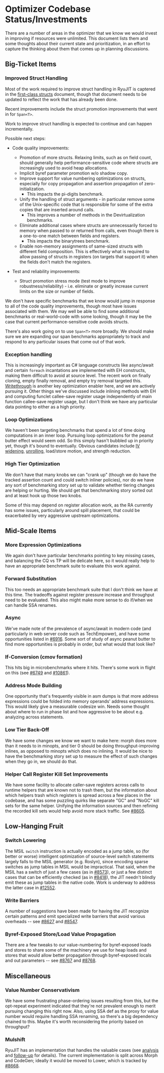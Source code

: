 Optimizer Codebase Status/Investments
=====================================

There are a number of areas in the optimizer that we know we would invest in
improving if resources were unlimited.  This document lists them and some
thoughts about their current state and prioritization, in an effort to capture
the thinking about them that comes up in planning discussions.


Big-Ticket Items
----------------

### Improved Struct Handling

Most of the work required to improve struct handling in RyuJIT is captered in the [first-class structs](first-class-structs.md)
document, though that document needs to be updated to reflect the work that has already been done.

Recent improvements include the struct promotion improvements that went in for `Span<T>`.

Work to improve struct handling is expected to continue and can happen incrementally.

Possible next steps:

 - Code quality improvements:
   - Promotion of more structs. Relaxing limits, such as on field count, should generally
     help performance-sensitive code where structs are increasingly used to avoid
     heap allocations.
   - Implicit byref parameter promotion w/o shadow copy.
   - Improve support for value numbering optimizations on structs, especially for copy propagation
     and assertion propagation of zero-initialization.
     - This impacts the pi-digits benchmark.
   - Unify the handling of struct arguments - in particular remove some of the Unix-specific code
     that is responsible for some of the extra copies that are inserted around calls.
     - This improves a number of methods in the Devirtualization benchmarks.
   - Eliminate additional cases where structs are unnecessarily forced to memory when passed to or
     returned from calls, even though there is a one-to-one match between fields and registers.
     - This impacts the binarytrees benchmark.
   - Enable non-memory assignments of same-sized structs with different field composition.
     This is effectively what is required to allow passing of structs in registers (on targets that
     support it) when the fields don't match the registers.

 - Test and reliability improvements:
   - Struct promotion stress mode (test mode to improve robustness/reliability) - i.e. eliminate
     or greatly increase current limits on the size or number of fields.


We don't have specific benchmarks that we know would jump in response to all of
the code quality improvements, though most have issues associated with them.
We may well be able to find some additional benchmarks or real-world-code with some looking,
though it may be the case that current performance-sensitive code avoids structs.

There's also work going on to use `Span<T>` more broadly.  We should
make sure we are expanding our span benchmarks appropriately to track and
respond to any particular issues that come out of that work.


### Exception handling

This is increasingly important as C# language constructs like async/await and
certain `foreach` incantations are implemented with EH constructs, making them
difficult to avoid at source level.  The recent work on finally cloning, empty
finally removal, and empty try removal targeted this.  [Writethrough](eh-writethru.md)
is another key optimization enabler here, and we are actively pursuing it.  Other
things we've discussed include inlining methods with EH and computing funclet
callee-save register usage independently of main function callee-save register
usage, but I don't think we have any particular data pointing to either as a
high priority.


### Loop Optimizations

We haven't been targeting benchmarks that spend a lot of time doing computations
in an inner loop.  Pursuing loop optimizations for the peanut butter effect
would seem odd.  So this simply hasn't bubbled up in priority yet, though it's
bound to eventually.  Obvious candidates include [IV widening](https://github.com/dotnet/runtime/issues/7312),
[unrolling](https://github.com/dotnet/runtime/issues/8107), load/store motion,
and strength reduction.


### High Tier Optimization

We don't have that many knobs we can "crank up" (though we do have the tracked
assertion count and could switch inliner policies), nor do we have any sort of
benchmarking story set up to validate whether tiering changes are helping or
hurting.  We should get that benchmarking story sorted out and at least hook
up those two knobs.

Some of this may depend on register allocation work, as the RA currently has
some issues, particularly around spill placement, that could be exacerbated by
very aggressive upstream optimizations.


Mid-Scale Items
---------------

### More Expression Optimizations

We again don't have particular benchmarks pointing to key missing cases, and
balancing the CQ vs TP will be delicate here, so it would really help to have
an appropriate benchmark suite to evaluate this work against.


### Forward Substitution

This too needs an appropriate benchmark suite that I don't think we have at
this time.  The tradeoffs against register pressure increase and throughput
need to be evaluated.  This also might make more sense to do if/when we can
handle SSA renames.


### Async

We've made note of the prevalence of async/await in modern code (and particularly
in web server code such as TechEmpower), and have some opportunities listed in
[#6916](https://github.com/dotnet/runtime/issues/6916).  Some sort of study of
async peanut butter to find more opportunities is probably in order, but what
would that look like?


### If-Conversion (cmov formation)

This hits big in microbenchmarks where it hits.  There's some work in flight
on this (see [#6749](https://github.com/dotnet/runtime/issues/6749) and
[#10861](https://github.com/dotnet/coreclr/pull/10861)).


### Address Mode Building

One opportunity that's frequently visible in asm dumps is that more address
expressions could be folded into memory operands' address expressions.  This
would likely give a measurable codesize win.  Needs some thought about where
to run in phase list and how aggressive to be about e.g. analyzing across
statements.


### Low Tier Back-Off

We have some changes we know we want to make here: morph does more than it needs
to in minopts, and tier 0 should be doing throughput-improving inlines, as
opposed to minopts which does no inlining.  It would be nice to have the
benchmarking story set up to measure the effect of such changes when they go in,
we should do that.


### Helper Call Register Kill Set Improvements

We have some facility to allocate caller-save registers across calls to runtime
helpers that are known not to trash them, but the information about which
helpers trash which registers is spread across a few places in the codebase,
and has some puzzling quirks like separate "GC" and "NoGC" kill sets for the
same helper.  Unifying the information sources and then refining the recorded
kill sets would help avoid more stack traffic.  See [#8605](https://github.com/dotnet/runtime/issues/8605).

Low-Hanging Fruit
-----------------

### Switch Lowering

The MSIL `switch` instruction is actually encoded as a jump table, so (for
better or worse) intelligent optimization of source-level switch statements
largely falls to the MSIL generator (e.g. Roslyn), since encoding sparse
switches as jump tables in MSIL would be impractical.  That said, when the MSIL
has a switch of just a few cases (as in [#8573](https://github.com/dotnet/runtime/issues/8573)),
or just a few distinct cases that can be efficiently checked (as in [#8418](https://github.com/dotnet/runtime/issues/8418)),
the JIT needn't blindly emit these as jump tables in the native code.  Work is
underway to address the latter case in [#12552](https://github.com/dotnet/coreclr/pull/12552).


### Write Barriers

A number of suggestions have been made for having the JIT recognize certain
patterns and emit specialized write barriers that avoid various overheads --
see [#8627](https://github.com/dotnet/runtime/issues/8627) and [#8547](https://github.com/dotnet/runtime/issues/8547).


### Byref-Exposed Store/Load Value Propagation

There are a few tweaks to our value-numbering for byref-exposed loads and stores
to share some of the machinery we use for heap loads and stores that would
allow better propagation through byref-exposed locals and out parameters --
see [#8767](https://github.com/dotnet/runtime/issues/8767) and
[#8768](https://github.com/dotnet/runtime/issues/8768).

Miscellaneous
-------------

### Value Number Conservativism

We have some frustrating phase-ordering issues resulting from this, but the
opt-repeat experiment indicated that they're not prevalent enough to merit
pursuing changing this right now.  Also, using SSA def as the proxy for value
number would require handling SSA renaming, so there's a big dependency chained
to this.
Maybe it's worth reconsidering the priority based on throughput?


### Mulshift

RyuJIT has an implementation that handles the valuable cases (see [analysis](https://gist.github.com/JosephTremoulet/c1246b17ea2803e93e203b9969ee5a25#file-mulshift-md)
and [follow-up](https://github.com/dotnet/coreclr/pull/13128) for details).
The current implementation is split across Morph and CodeGen; ideally it would
be moved to Lower, which is tracked by [#8668](https://github.com/dotnet/runtime/issues/8668).
